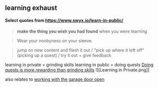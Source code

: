 ## learning exhaust
#### Select quotes from https://www.swyx.io/learn-in-public/

>**make the thing you wish you had found** when you were learning

>Wear your noobyness on your sleeve.

>jump on new content and flesh it out / "pick up where it left off" (picking up a quest) / try it out + give feedback

learning in private = grinding skills
learning in public = doing quests
[Doing quests is more rewarding than grinding skills](notes/doing-quests-is-more-rewarding-than-grinding-skills)
![[Learning in Private.png]]

also relates to [working with the garage door open](notes/working-with-the-garage-door-open)